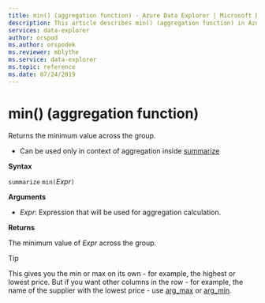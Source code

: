 ```yaml
---
title: min() (aggregation function) - Azure Data Explorer | Microsoft Docs
description: This article describes min() (aggregation function) in Azure Data Explorer.
services: data-explorer
author: orspod
ms.author: orspodek
ms.reviewer: mblythe
ms.service: data-explorer
ms.topic: reference
ms.date: 07/24/2019
---
```

# min() (aggregation function)

Returns the minimum value across the group. 

* Can be used only in context of aggregation inside [summarize](summarizeoperator.md)

**Syntax**

`summarize` `min(`*Expr*`)`

**Arguments**

* *Expr*: Expression that will be used for aggregation calculation. 

**Returns**

The minimum value of *Expr* across the group.
 
> [!TIP]
> This gives you the min or max on its own - for example, the highest or lowest price. 
> But if you want other columns in the row - for example, the name of the supplier with the lowest 
> price - use [arg_max](arg-max-aggfunction.md) or [arg_min](arg-min-aggfunction.md).